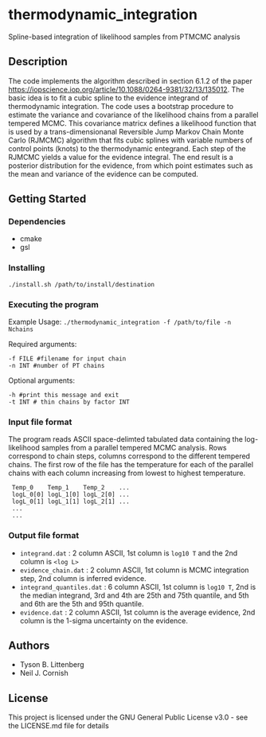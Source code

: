 # thermodynamic_integration
Spline-based integration of likelihood samples from PTMCMC analysis

## Description
The code implements the algorithm described in section 6.1.2 of the paper https://iopscience.iop.org/article/10.1088/0264-9381/32/13/135012. The basic idea is to fit a cubic spline to the evidence integrand of thermodynamic integration. The code uses a bootstrap procedure to estimate the variance and covariance of the likelihood chains from a parallel tempered MCMC. This covariance matricx defines a likelihood function that is used by a trans-dimensionanal Reversible Jump Markov Chain Monte Carlo (RJMCMC) algorithm that fits cubic splines with variable numbers of control points (knots) to the thermodynamic entegrand. Each step of the RJMCMC yields a value for the evidence integral. The end result is a posterior distribution for the evidence, from which point estimates such as the mean and variance of the evidence can be computed.

## Getting Started

### Dependencies
 + cmake
 + gsl

### Installing
`./install.sh /path/to/install/destination`

### Executing the program

Example Usage: `./thermodynamic_integration -f /path/to/file -n Nchains`

Required arguments:

    -f FILE #filename for input chain
    -n INT #number of PT chains

Optional arguments:

    -h #print this message and exit
    -t INT # thin chains by factor INT
    
### Input file format
The program reads ASCII space-delimted tabulated data containing the log-likelihood samples from a parallel tempered MCMC analysis. 
Rows correspond to chain steps, columns correspond to the different tempered chains.
The first row of the file has the temperature for each of the parallel chains with each column increasing from lowest to highest temperature.

     Temp_0    Temp_1    Temp_2    ...
     logL_0[0] logL_1[0] logL_2[0] ... 
     logL_0[1] logL_1[1] logL_2[1] ...
     ...
     ...
     
### Output file format
 + `integrand.dat` : 2 column ASCII, 1st column is `log10 T` and the 2nd column is `<log L>`
 + `evidence_chain.dat` : 2 column ASCII, 1st column is MCMC integration step, 2nd column is inferred evidence.
 + `integrand_quantiles.dat` : 6 column ASCII, 1st column is `log10 T`, 2nd is the median integrand, 3rd and 4th are 25th and 75th quantile, and 5th and 6th are the 5th and 95th quantile.
 + `evidence.dat` : 2 column ASCII, 1st column is the average evidence, 2nd column is the 1-sigma uncertainty on the evidence.
    
## Authors
 + Tyson B. Littenberg 
 + Neil J. Cornish
 
 ## License

This project is licensed under the GNU General Public License v3.0  - see the LICENSE.md file for details
